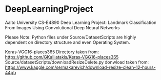 # DeepLearningProject

Aalto University CS-E4890 Deep Learning Project: 
Landmark Classification From Images Using Convolutional Deep Neural Networks

Please Note: Python files under Source/DatasetScripts are highly dependent on directory structure and even Operating System. 

Keras-VGG16-places365 Directory taken from: https://github.com/GKalliatakis/Keras-VGG16-places365
Source/datasetScripts/downloadResizeDelete.py donwload taken from: https://www.kaggle.com/sermakarevich/download-resize-clean-12-hours-44gb
